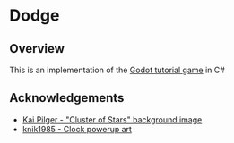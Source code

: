 # Dodge

## Overview

This is an implementation of the [Godot tutorial game](https://docs.godotengine.org/en/stable/getting_started/step_by_step/your_first_game.html) in C#

## Acknowledgements

- [Kai Pilger - "Cluster of Stars" background image](https://www.pexels.com/photo/cluster-of-stars-1341279/)
- [knik1985 - Clock powerup art](https://opengameart.org/content/clock)
